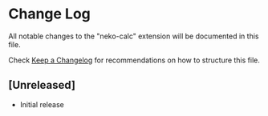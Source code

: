 # Change Log

All notable changes to the "neko-calc" extension will be documented in this file.

Check [Keep a Changelog](http://keepachangelog.com/) for recommendations on how to structure this file.

## [Unreleased]

- Initial release